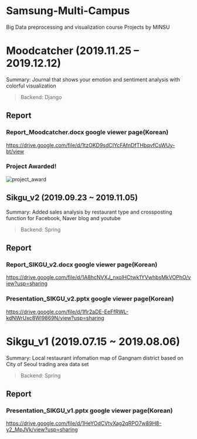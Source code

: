 # Samsung-Multi-Campus
Big Data preprocessing and visualization course Projects by MINSU



# Moodcatcher (2019.11.25 – 2019.12.12)
Summary: Journal that shows your emotion and sentiment analysis with colorful visualization

> Backend: Django

## Report
### Report_Moodcatcher.docx google viewer page(Korean)
https://drive.google.com/file/d/1tzOKD9sdCIYcFAfnDfTHbqvfCsWUy-bt/view

### Project Awarded!
![project_award](https://user-images.githubusercontent.com/50944735/113793115-8cf66f00-9715-11eb-962e-bd9acee98f02.jpg)



## Sikgu_v2 (2019.09.23 ~ 2019.11.05)
Summary: Added sales analysis by restaurant type and crossposting function for Facebook, Naver blog and youtube

> Backend: Spring

## Report
### Report_SIKGU_v2.docx google viewer page(Korean)
https://drive.google.com/file/d/1A8hcNVXJ_nxolHCtwk1YVwhbsMkVOPhO/view?usp=sharing
### Presentation_SIKGU_v2.pptx google viewer page(Korean)
https://drive.google.com/file/d/1flr2aDE-EeFfRWL-kdNWrUxc8Wl9869N/view?usp=sharing



# Sikgu_v1 (2019.07.15 ~ 2019.08.06)
Summary: Local restaurant infomation map of Gangnam district based on City of Seoul trading area data set

> Backend: Spring

## Report
### Presentation_SIKGU_v1.pptx google viewer page(Korean)
https://drive.google.com/file/d/1HeYOdCVtyXag2qRPO7w89H8-y2_MpJVk/view?usp=sharing
